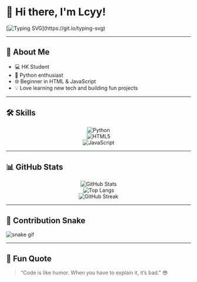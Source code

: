 # 👋 Hi there, I'm Lcyy!

<!-- 打字機動畫 -->
[![Typing SVG](https://readme-typing-svg.herokuapp.com?size=24&color=F772F7&center=true&vCenter=true&width=800&lines=Python+🐍;HTML+%26+JavaScript+✨;Welcome+to+my+GitHub+Profile!)](https://git.io/typing-svg)

---

## 🚀 About Me
- 💻 HK Student
- 🐍 Python enthusiast  
- 🌐 Beginner in HTML & JavaScript  
- 💡 Love learning new tech and building fun projects  

---

## 🛠️ Skills
<div align="center">
  
![Python](https://img.shields.io/badge/Python-3776AB?style=for-the-badge&logo=python&logoColor=white)  
![HTML5](https://img.shields.io/badge/HTML5-E34F26?style=for-the-badge&logo=html5&logoColor=white)  
![JavaScript](https://img.shields.io/badge/JavaScript-F7DF1E?style=for-the-badge&logo=javascript&logoColor=black)  

</div>

---

## 📊 GitHub Stats
<div align="center">

![GitHub Stats](https://github-readme-stats.vercel.app/api?username=lcy8787&show_icons=true&theme=radical)  
![Top Langs](https://github-readme-stats.vercel.app/api/top-langs/?username=lcy8787&layout=compact&theme=radical)  
![GitHub Streak](https://streak-stats.demolab.com?user=lcy8787&theme=radical)  

</div>

---

## 🐍 Contribution Snake
![snake gif](https://github.com/lcy8787/lcy8787/blob/output/github-contribution-grid-snake.gif)

---

## 🌟 Fun Quote
> "Code is like humor. When you have to explain it, it’s bad." 😎
